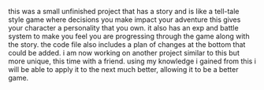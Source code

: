 this was a small unfinished project that has a story and is like a tell-tale style game where decisions you make impact your adventure
this gives your character a personality that you own.
it also has an exp and battle system to make you feel you are progressing through the game along with the story.
the code file also includes a plan of changes at the bottom that could be added.
i am now working on another project similar to this but more unique, this time with a friend. using my knowledge i gained from this i will 
be able to apply it to the next much better, allowing it to be a better game.
